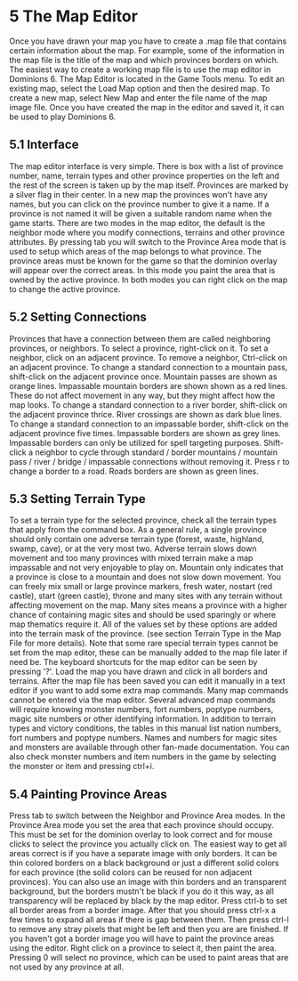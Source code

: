 5 The Map Editor
================

Once you have drawn your map you have to create a .map file
that contains certain information about the map. For
example, some of the information in the map file is the title of
the map and which provinces borders on which. The easiest
way to create a working map file is to use the map editor in
Dominions 6.
The Map Editor is located in the Game Tools menu. To edit an
existing map, select the Load Map option and then the desired
map. To create a new map, select New Map and enter the file
name of the map image file. Once you have created the map in
the editor and saved it, it can be used to play Dominions 6.
## 5.1 Interface
The map editor interface is very simple. There is box with a
list of province number, name, terrain types and other
province properties on the left and the rest of the screen is
taken up by the map itself. Provinces are marked by a silver
flag in their center. In a new map the provinces won't have any
names, but you can click on the province number to give it a
name. If a province is not named it will be given a suitable
random name when the game starts.
There are two modes in the map editor, the default is the
neighbor mode where you modify connections, terrains and
other province attributes. By pressing tab you will switch to
the Province Area mode that is used to setup which areas of
the map belongs to what province.
The province areas must be known for the game so that the
dominion overlay will appear over the correct areas. In this
mode you paint the area that is owned by the active province.
In both modes you can right click on the map to change the
active province.
## 5.2 Setting Connections
Provinces that have a connection between them are called
neighboring provinces, or neighbors.
To select a province, right-click on it.
To set a neighbor, click on an adjacent province.
To remove a neighbor, Ctrl-click on an adjacent province.
To change a standard connection to a mountain pass,
shift-click on the adjacent province once. Mountain passes are
shown as orange lines.
Impassable mountain borders are shown shown as a red lines.
These do not affect movement in any way, but they might
affect how the map looks.
To change a standard connection to a river border, shift-click
on the adjacent province thrice. River crossings are shown as
dark blue lines.
To change a standard connection to an impassable border,
shift-click on the adjacent province five times. Impassable
borders are shown as grey lines. Impassable borders can only
be utilized for spell targeting purposes.
Shift-click a neighbor to cycle through standard / border
mountains / mountain pass / river / bridge / impassable
connections without removing it.
Press r to change a border to a road. Roads borders are shown
as green lines.
## 5.3 Setting Terrain Type
To set a terrain type for the selected province, check all the
terrain types that apply from the command box.
As a general rule, a single province should only contain one
adverse terrain type (forest, waste, highland, swamp, cave), or
at the very most two. Adverse terrain slows down movement
and too many provinces with mixed terrain make a map
impassable and not very enjoyable to play on. Mountain only
indicates that a province is close to a mountain and does not
slow down movement.
You can freely mix small or large province markers, fresh
water, nostart (red castle), start (green castle), throne and
many sites with any terrain without affecting movement on
the map. Many sites means a province with a higher chance of
containing magic sites and should be used sparingly or where
map thematics require it.
All of the values set by these options are added into the
terrain mask of the province. (see section Terrain Type in the
Map File for more details). Note that some rare special terrain
types cannot be set from the map editor, these can be
manually added to the map file later if need be.
The keyboard shortcuts for the map editor can be seen by
pressing '?'.
Load the map you have drawn and click in all borders and
terrains. After the map file has been saved you can edit it
manually in a text editor if you want to add some extra map
commands. Many map commands cannot be entered via the
map editor.
Several advanced map commands will require knowing
monster numbers, fort numbers, poptype numbers, magic site
numbers or other identifying information. In addition to
terrain types and victory conditions, the tables in this manual
list nation numbers, fort numbers and poptype numbers.
Names and numbers for magic sites and monsters are
available through other fan-made documentation. You can
also check monster numbers and item numbers in the game by
selecting the monster or item and pressing ctrl+i.
## 5.4 Painting Province Areas
Press tab to switch between the Neighbor and Province Area
modes. In the Province Area mode you set the area that each
province should occupy. This must be set for the dominion
overlay to look correct and for mouse clicks to select the
province you actually click on.
The easiest way to get all areas correct is if you have a
separate image with only borders. It can be thin colored
borders on a black background or just a different solid colors
for each province (the solid colors can be reused for non
adjacent provinces). You can also use an image with thin
borders and an transparent background, but the borders
mustn't be black if you do it this way, as all transparency will
be replaced by black by the map editor.
Press ctrl-b to set all border areas from a border image. After
that you should press ctrl-x a few times to expand all areas if
there is gap between them. Then press ctrl-l to remove any
stray pixels that might be left and then you are are finished.
If you haven't got a border image you will have to paint the
province areas using the editor. Right click on a province to
select it, then paint the area. Pressing 0 will select no
province, which can be used to paint areas that are not used
by any province at all.

